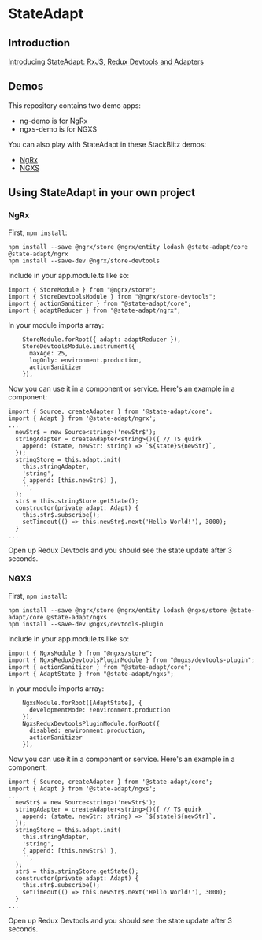 # StateAdapt

## Introduction

[Introducing StateAdapt: RxJS, Redux Devtools and Adapters](https://medium.com/@m3po22/rxjs-redux-devtools-introducing-ngrx-adapt-8520094e21b6)

## Demos

This repository contains two demo apps:

- ng-demo is for NgRx
- ngxs-demo is for NGXS

You can also play with StateAdapt in these StackBlitz demos:

- [NgRx](https://stackblitz.com/edit/state-adapt-ngrx?file=src/app/app.component.ts)
- [NGXS](https://stackblitz.com/edit/state-adapt-ngxs?file=src/app/app.component.ts)

## Using StateAdapt in your own project

### NgRx

First, `npm install`:

```
npm install --save @ngrx/store @ngrx/entity lodash @state-adapt/core @state-adapt/ngrx
npm install --save-dev @ngrx/store-devtools
```

Include in your app.module.ts like so:

```
import { StoreModule } from "@ngrx/store";
import { StoreDevtoolsModule } from "@ngrx/store-devtools";
import { actionSanitizer } from "@state-adapt/core";
import { adaptReducer } from "@state-adapt/ngrx";
```

In your module imports array:

```
    StoreModule.forRoot({ adapt: adaptReducer }),
    StoreDevtoolsModule.instrument({
      maxAge: 25,
      logOnly: environment.production,
      actionSanitizer
    }),
```

Now you can use it in a component or service. Here's an example in a component:

```
import { Source, createAdapter } from '@state-adapt/core';
import { Adapt } from '@state-adapt/ngrx';
...
  newStr$ = new Source<string>('newStr$');
  stringAdapter = createAdapter<string>()({ // TS quirk
    append: (state, newStr: string) => `${state}${newStr}`,
  });
  stringStore = this.adapt.init(
    this.stringAdapter,
    'string',
    { append: [this.newStr$] },
    '',
  );
  str$ = this.stringStore.getState();
  constructor(private adapt: Adapt) {
    this.str$.subscribe();
    setTimeout(() => this.newStr$.next('Hello World!'), 3000);
  }
...
```

Open up Redux Devtools and you should see the state update after 3 seconds.

### NGXS

First, `npm install`:

```
npm install --save @ngrx/store @ngrx/entity lodash @ngxs/store @state-adapt/core @state-adapt/ngxs
npm install --save-dev @ngxs/devtools-plugin
```

Include in your app.module.ts like so:

```
import { NgxsModule } from "@ngxs/store";
import { NgxsReduxDevtoolsPluginModule } from "@ngxs/devtools-plugin";
import { actionSanitizer } from "@state-adapt/core";
import { AdaptState } from "@state-adapt/ngxs";
```

In your module imports array:

```
    NgxsModule.forRoot([AdaptState], {
      developmentMode: !environment.production
    }),
    NgxsReduxDevtoolsPluginModule.forRoot({
      disabled: environment.production,
      actionSanitizer
    }),
```

Now you can use it in a component or service. Here's an example in a component:

```
import { Source, createAdapter } from '@state-adapt/core';
import { Adapt } from '@state-adapt/ngxs';
...
  newStr$ = new Source<string>('newStr$');
  stringAdapter = createAdapter<string>()({ // TS quirk
    append: (state, newStr: string) => `${state}${newStr}`,
  });
  stringStore = this.adapt.init(
    this.stringAdapter,
    'string',
    { append: [this.newStr$] },
    '',
  );
  str$ = this.stringStore.getState();
  constructor(private adapt: Adapt) {
    this.str$.subscribe();
    setTimeout(() => this.newStr$.next('Hello World!'), 3000);
  }
...
```

Open up Redux Devtools and you should see the state update after 3 seconds.
